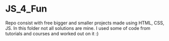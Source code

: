 # JS_4_Fun
Repo consist with free bigger and smaller projects made using HTML, CSS, JS. In this folder not all solutions are mine. I used some of code from tutorials and courses and worked out on it :) 
